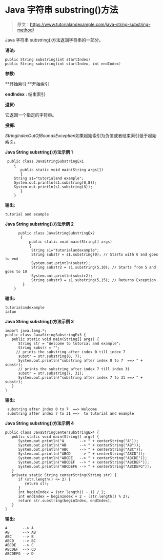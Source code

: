 # Java 字符串 substring()方法

> 原文：<https://www.tutorialandexample.com/java-string-substring-method/>

Java 字符串 substring()方法返回字符串的一部分。

**语法:**

```
public String substring(int startIndex)
public String substring(int startIndex, int endIndex)
```

**参数:**

**开始索引:**开始索引

**endIndex :** 结束索引

**退货:**

它返回一个指定的字符串。

**投掷:**

*StringIndexOutOfBoundsException*如果起始索引为负值或者结束索引低于起始索引。

**Java String substring()方法示例 1**

```
 public class JavaStringSubstringEx1 
    { 
       public static void main(String args[])
       { 
    String s1="tutorialand example"; 
    System.out.println(s1.substring(0,8));
    System.out.println(s1.substring(8));
       }
    }
```

**输出:**

```
tutorial and example
```

**Java String substring()方法示例 2**

```
      public class JavaStringSubstringEx2
       { 
           public static void main(String[] args)
           { 
            String s1="tutorialandexample";   
            String substr = s1.substring(0); // Starts with 0 and goes to end 
            System.out.println(substr); 
            String substr2 = s1.substring(5,10); // Starts from 5 and goes to 10 
            System.out.println(substr2);   
            String substr3 = s1.substring(5,15); // Returns Exception 
        } 
    }
```

**输出:**

```
tutorialandexample
ialan
```

**Java String substring()方法示例 3**

```
import java.lang.*;
public class JavaStringSubstringEx3 {
   public static void main(String[] args) {
      String str = "Welcome to tutorial and example";
      String substr = "";
     // prints the substring after index 0 till index 7
      substr = str.substring(0, 7);
      System.out.println("substring after index 0 to 7  ==> " + substr); 
      // prints the substring after index 7 till index 31
      substr = str.substring(7, 31);
      System.out.println("substring after index 7 to 31 ==> " + substr);    
   }
}
```

**输出:**

```
 substring after index 0 to 7  ==> Welcome
 substring after index 7 to 31 ==>  to tutorial and example
```

**Java String substring()方法示例 4**

```
public class JavaStringCentersubStringEx4 {
   public static void main(String[] args) {
      System.out.println("A       --> " + centerString("A"));
      System.out.println("AB      --> " + centerString("AB"));
      System.out.println("ABC     --> " + centerString("ABC"));
      System.out.println("ABCD    --> " + centerString("ABCD"));
      System.out.println("ABCDE   --> " + centerString("ABCDE"));
      System.out.println("ABCDEF  --> " + centerString("ABCDEF"));
      System.out.println("ABCDEFG --> " + centerString("ABCDEFG"));
   }
   private static String centerString(String str) {
      if (str.length() <= 2) {
         return str;
      }
      int beginIndex = (str.length() - 1) / 2;
      int endIndex = beginIndex + 2 - (str.length() % 2);
      return str.substring(beginIndex, endIndex);
   }
}
```

**输出:**

```
A       --> A
AB      --> AB
ABC     --> B
ABCD    --> BC
ABCDE   --> C
ABCDEF  --> CD
ABCDEFG --> D
```